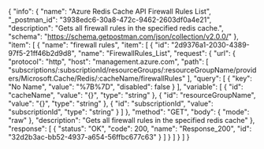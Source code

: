 {
  "info": {
    "name": "Azure Redis Cache API Firewall Rules List",
    "_postman_id": "3938edc6-30a8-472c-9462-2603df0a4e21",
    "description": "Gets all firewall rules in the specified redis cache.",
    "schema": "https://schema.getpostman.com/json/collection/v2.0.0/"
  },
  "item": [
    {
      "name": "firewall rules",
      "item": [
        {
          "id": "2d9376a1-2030-4389-97f5-21ff46b2d9d8",
          "name": "FirewallRules_List",
          "request": {
            "url": {
              "protocol": "http",
              "host": "management.azure.com",
              "path": [
                "subscriptions/:subscriptionId/resourceGroups/:resourceGroupName/providers/Microsoft.Cache/Redis/:cacheName/firewallRules"
              ],
              "query": [
                {
                  "key": "No Name",
                  "value": "%7B%7D",
                  "disabled": false
                }
              ],
              "variable": [
                {
                  "id": "cacheName",
                  "value": "{}",
                  "type": "string"
                },
                {
                  "id": "resourceGroupName",
                  "value": "{}",
                  "type": "string"
                },
                {
                  "id": "subscriptionId",
                  "value": "subscriptionId",
                  "type": "string"
                }
              ]
            },
            "method": "GET",
            "body": {
              "mode": "raw"
            },
            "description": "Gets all firewall rules in the specified redis cache"
          },
          "response": [
            {
              "status": "OK",
              "code": 200,
              "name": "Response_200",
              "id": "32d2b3ac-bb52-4937-a654-56ffbc677c63"
            }
          ]
        }
      ]
    }
  ]
}